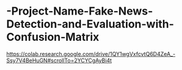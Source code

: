# -Project-Name-Fake-News-Detection-and-Evaluation-with-Confusion-Matrix
https://colab.research.google.com/drive/1QY1wgVxfcvtQ6D4ZeA_-Ssy7V4BeHuGN#scrollTo=2YCYCgAyBi4t
